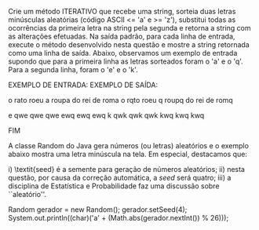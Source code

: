 Crie um método ITERATIVO que recebe uma string, sorteia duas letras minúsculas aleatórias (código ASCII <= 'a' e >= 'z'), substitui todas as ocorrências da primeira letra na string pela segunda e retorna a string com as alterações efetuadas. Na saída padrão, para cada linha de entrada, execute o método desenvolvido nesta questão e mostre a string retornada como uma linha de saída. Abaixo, observamos um exemplo de entrada supondo que para a primeira linha as letras sorteados foram o 'a' e o 'q'. Para a segunda linha, foram o 'e' e o 'k'.



EXEMPLO DE ENTRADA:                                     EXEMPLO DE SAÍDA:

o rato roeu a roupa do rei de roma             o rqto roeu q roupq do rei de romq

e qwe qwe qwe ewq ewq ewq                     k qwk qwk qwk kwq kwq kwq

FIM


A classe Random do Java gera números (ou letras) aleatórios e o exemplo abaixo mostra uma letra minúscula na tela. Em especial, destacamos que:

i) \textit{seed} é a semente para geração de números aleatórios;
ii) nesta questão, por causa da correção automática, a *seed* será quatro;
iii) a disciplina de Estatística e Probabilidade faz uma discussão sobre ``aleatório''.

Random gerador = new Random();
gerador.setSeed(4);
System.out.println((char)('a' + (Math.abs(gerador.nextInt()) % 26)));
